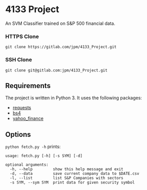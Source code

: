 # 4133 Project
An SVM Classifier trained on S&P 500 financial data.

### HTTPS Clone
```
git clone https://gitlab.com/jpm/4133_Project.git
```
### SSH Clone
```
git clone git@gitlab.com:jpm/4133_Project.git
```

## Requirements
The project is written in Python 3.  It uses the following packages:

- [requests](http://docs.python-requests.org/en/master/)
- [bs4](https://www.crummy.com/software/BeautifulSoup/)
- [yahoo_finance](https://pypi.python.org/pypi/yahoo-finance)

## Options
`python fetch.py -h` prints:
```
usage: fetch.py [-h] [-s SYM] [-d]

optional arguments:
  -h, --help         show this help message and exit
  -d, --data         save current company data to $DATE.csv
  -l, --list         list S&P Companies with sectors
  -s SYM, --sym SYM  print data for given security symbol

```

